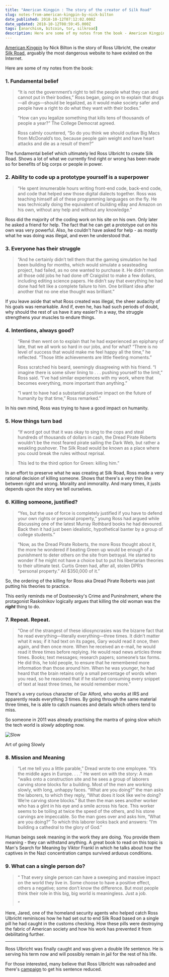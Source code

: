 ```yaml
---
title: "American Kingpin : The story of the creator of Silk Road"
slug: notes-from-american-kingpin-by-nick-bilton
date_published: 2018-10-12T07:12:02.000Z
date_updated: 2018-10-12T08:59:45.000Z
tags: [anarchism, bitcoin, tor, silkroad]
description: Here are some of my notes from the book - American Kingpin by Nick Bilton. It is the story of Ross Ulbricht, the creator Silk Road, arguably the most dangerous website to have existed on the Internet.
---
```


[American Kingpin](https://www.goodreads.com/book/show/31920777-american-kingpin)  by Nick Bilton is the story of Ross Ulbricht, the creator [Silk Road](https://en.wikipedia.org/wiki/Silk_Road_(marketplace)), arguably the most dangerous website to have existed on the Internet.

Here are some of my notes from the book:

### 1. Fundamental belief

> “It is not the government’s right to tell the people what they can and cannot put in their bodies,” Ross began, going on to explain that drugs—all drugs—should be legalized, as it would make society safer and people have a right to do what they want with their bodies.”

> “How can you legalize something that kills tens of thousands of people a year?” The College Democrat agreed.
> 
> Ross calmly countered, “So do you think we should outlaw Big Macs from McDonald’s too, because people gain weight and have heart attacks and die as a result of them?”

The fundamental belief which ultimately led Ross Ulbricht to create Silk Road. Shows a lot of what we currently find right or wrong has been made so for benefits of big corps or people in power.

### 2. Ability to code up a prototype yourself is a superpower

> “He spent innumerable hours writing front-end code, back-end code, and code that helped sew those digital dialects together. Ross was teaching himself all of these programming languages on the fly. He was technically doing the equivalent of building eBay and Amazon on his own, without any help and without any knowledge.”

Ross did the majority of the coding work on his site on his own. Only later he asked a friend for help. The fact that he can get a prototype out on his own was very powerful. Also, he couldn't have asked for help - as mostly what he was doing was illegal, and even he understood that.

### 3. Everyone has their struggle

> “And he certainly didn’t tell them that the gaming simulation he had been building for months, which would simulate a seasteading project, had failed, as no one wanted to purchase it. He didn’t mention all those odd jobs he had done off Craigslist to make a few dollars, including editing science papers. He didn’t say that everything he had done had felt like a complete failure to him. One brilliant idea after another that no one else thought was brilliant.”

If you leave aside that what Ross created was illegal, the sheer audacity of his goals was remarkable. And if, even he, has had such periods of doubt, why should the rest of us have it any easier? In a way, the struggle strengthens your muscles to endure things.

### 4. Intentions, always good?

> “René then went on to explain that he had experienced an epiphany of late, that we all work so hard in our jobs, and for what? “There is no level of success that would make me feel happy all the time,” he reflected. “Those little achievements are little fleeting moments.”
> 
> Ross scratched his beard, seemingly disagreeing with his friend. “I imagine there is some silver lining to . . . pushing yourself to the limit,” Ross said. “I’ve had similar experiences with my work, where that becomes everything, more important than anything.”

> “I want to have had a substantial positive impact on the future of humanity by that time,” Ross remarked.”

In his own mind, Ross was trying to have a good impact on humanity.

### 5. How things turn bad

> “If word got out that it was okay to sing to the cops and steal hundreds of thousands of dollars in cash, the Dread Pirate Roberts wouldn’t be the most feared pirate sailing the Dark Web, but rather a weakling pushover. The Silk Road would be known as a place where you could break the rules without reprisal.
> 
> This led to the third option for Green: killing him.”

In an effort to preserve what he was creating at Silk Road, Ross made a very rational decision of killing someone. Shows that there's a very thin line between right and wrong. Morality and immorality. And many times, it justs depends upon the story we tell ourselves.

### 6. Killing someone, justified?

> “Yes, but the use of force is completely justified if you have to defend your own rights or personal property,” young Ross had argued while discussing one of the latest Murray Rothbard books he had devoured. Back then it had just been idealistic, hypothetical banter by a group of college students.”

> “Now, as the Dread Pirate Roberts, the more Ross thought about it, the more he wondered if beating Green up would be enough of a punishment to deter others on the site from betrayal. He started to wonder if he might not have a choice but to put his libertarian theories to their ultimate test. Curtis Green had, after all, stolen DPR’s “personal property.” All $350,000 of it.”

So, the ordering of the killing for Ross aka Dread Pirate Roberts was just putting his theories to practice.

This eerily reminds me of Dostoevsky's Crime and Puninshment, where the protagonist Raskolnikov logically argues that killing the old woman was the ***right*** thing to do.

### 7. Repeat. Repeat.

> “One of the strangest of these idiosyncrasies was the bizarre fact that he read everything—literally everything—three times. It didn’t matter what it was; if it had text on its pages, Gary would read it once, then again, and then once more. When he received an e-mail, he would read it three times before replying. He would read news articles three times. Books; text messages; research papers; someone’s tax forms. He did this, he told people, to ensure that he remembered more information than those around him. When he was younger, he had heard that the brain retains only a small percentage of words when you read, so he reasoned that if he started consuming every snippet of text at least three times, he would remember more.”

There's a very curious character of Gar Alford, who works at IRS and apparently reads everything 3 times. By going through the same material three times, he is able to catch nuances and details which others tend to miss.

So someone in 2011 was already practising the mantra of going slow which the tech world is *slowly* adopting now.

![Slow](/img/2018/10/smile-breathe-and-go-slowly.jpg) 

Art of going Slowly 

### 8. Mission and Meaning

> “Let me tell you a little parable,” Dread wrote to one employee. “It’s the middle ages in Europe. . . .” He went on with the story: A man “walks onto a construction site and he sees a group of laborers carving stone blocks for a building. Most of the men are working slowly, with long, unhappy faces. “What are you doing?” the man asks the laborers, to which they reply, “What does it look like we’re doing? We’re carving stone blocks.” But then the man sees another worker who has a glint in his eye and a smile across his face. This worker seems to be toiling at twice the speed of the others, and his stone carvings are impeccable. So the man goes over and asks him, “What are you doing?” To which this laborer looks back and answers: “I’m building a cathedral to the glory of God.”

Human beings seek meaning in the work they are doing. You provide them meaning - they can withstand anything. A great book to read on this topic is Man's Search for Meaning by Viktor Frankl in which he talks about how the captives in the Nazi concentration camps survived arduous conditions.

### 9. What can a single person do?

> “ That every single person can have a sweeping and massive impact on the world they live in. Some choose to have a positive effect, others a negative; some don’t know the difference. But most people think their role in this big, big world is meaningless. Just a job.
> 
> ”

Here, Jared, one of the homeland security agents who helped catch Ross Ulbricht reminisces how he had set out to end Silk Road based on a single pill he had caught in the customs checking. How these pills were destroying the fabric of American society and how his work has prevented it from debilitating further.

---

Ross Ulbricht was finally caught and was given a double life sentence. He is serving his term now and will possibly remain in jail for the rest of his life.

For those interested, many believe that Ross Ulbricht was railroaded and there's [campaign](https://freeross.org/) to get his sentence reduced.
